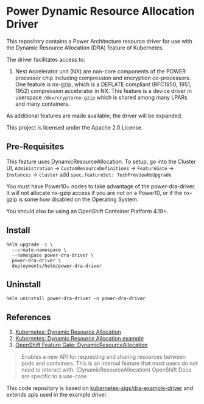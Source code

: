# Power Dynamic Resource Allocation Driver
This repository contains a Power Architecture resource driver for use with the Dynamic Resource Allocation (DRA) feature of Kubernetes.

The driver facilitates access to:
1. Nest Accelerator unit (NX) are non-core components of the POWER processor chip including compression and encryption co-processors. One feature is nx-gzip, which is a DEFLATE compliant (RFC1950, 1951, 1952) compression accelerator in NX. This feature is a device driver in userspace `/dev/crypto/nx-gzip` which is shared among many LPARs and many containers. 

As additional features are made available, the driver will be expanded.

This project is licensed under the Apache 2.0 License.

## Pre-Requisites

This feature uses DynamicResourceAllocation. To setup, go into the Cluster UI, `Administration` -> `CustomResourceDefinitions` -> `FeatureGate` -> `Instances` -> `cluster` add `spec.featureSet: TechPreviewNoUpgrade`

You must have Power10+ nodes to take advantage of the power-dra-driver. It will not allocate nx-gzip access if you are not on a Power10, or if the nx-gzip is some how disabled on the Operating System.

You should also be using an OpenShift Container Platform 4.19+.

## Install

```
helm upgrade -i \
  --create-namespace \
  --namespace power-dra-driver \
  power-dra-driver \
  deployments/helm/power-dra-driver
```

## Uninstall

```
helm uninstall power-dra-driver -n power-dra-driver
```

## References
1. [Kubernetes: Dynamic Resource Allocation](https://kubernetes.io/docs/concepts/scheduling-eviction/dynamic-resource-allocation/)
2. [Kubernetes: Dynamic Resource Allocation example](https://github.com/kubernetes-sigs/dra-example-driver/blob/main/README.md)
3. [OpenShift Feature Gate: DynamicResourceAllocation](https://docs.openshift.com/container-platform/4.17/nodes/clusters/nodes-cluster-enabling-features.html)
> Enables a new API for requesting and sharing resources between pods and containers. This is an internal feature that most users do not need to interact with. (DynamicResourceAllocation)
OpenShift Docs are specific to a use-case

This code repository is based on [kubernetes-sigs/dra-example-driver](https://github.com/kubernetes-sigs/dra-example-driver) and extends apis used in the example driver.